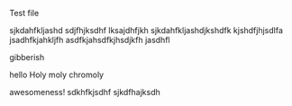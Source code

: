 Test file

sjkdahfkljashd sdjfhjksdhf lksajdhfjkh sjkdahfkljashdjkshdfk
kjshdfjhjsdlfa
jsadhfkjahkljfh
asdfkjahsdfkjhsdjkfh jasdhfl

gibberish

hello
Holy moly chromoly

awesomeness!
sdkhfkjsdhf sjkdfhajksdh 

